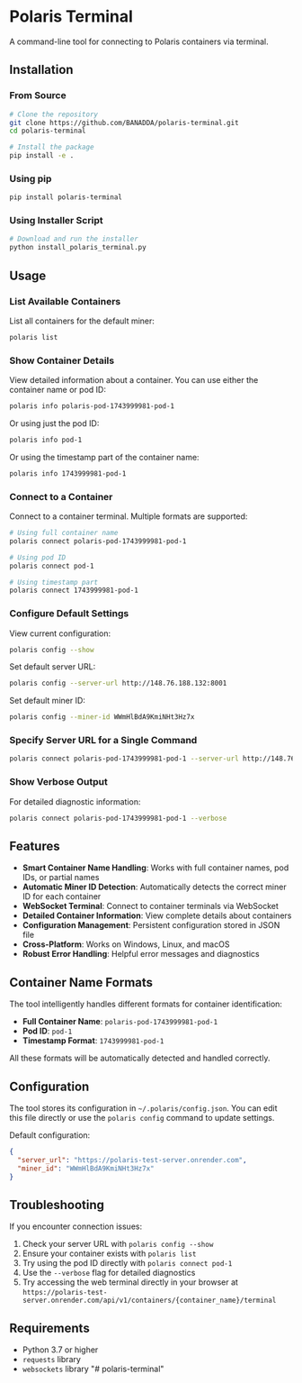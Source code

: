 # Polaris Terminal

A command-line tool for connecting to Polaris containers via terminal.

## Installation

### From Source

```bash
# Clone the repository
git clone https://github.com/BANADDA/polaris-terminal.git
cd polaris-terminal

# Install the package
pip install -e .
```

### Using pip

```bash
pip install polaris-terminal
```

### Using Installer Script

```bash
# Download and run the installer
python install_polaris_terminal.py
```

## Usage

### List Available Containers

List all containers for the default miner:
```bash
polaris list
```

### Show Container Details

View detailed information about a container. You can use either the container name or pod ID:
```bash
polaris info polaris-pod-1743999981-pod-1
```

Or using just the pod ID:
```bash
polaris info pod-1
```

Or using the timestamp part of the container name:
```bash
polaris info 1743999981-pod-1
```

### Connect to a Container

Connect to a container terminal. Multiple formats are supported:
```bash
# Using full container name
polaris connect polaris-pod-1743999981-pod-1

# Using pod ID
polaris connect pod-1

# Using timestamp part
polaris connect 1743999981-pod-1
```

### Configure Default Settings

View current configuration:
```bash
polaris config --show
```

Set default server URL:
```bash
polaris config --server-url http://148.76.188.132:8001
```

Set default miner ID:
```bash
polaris config --miner-id WWmHlBdA9KmiNHt3Hz7x
```

### Specify Server URL for a Single Command

```bash
polaris connect polaris-pod-1743999981-pod-1 --server-url http://148.76.188.132:8001
```

### Show Verbose Output

For detailed diagnostic information:
```bash
polaris connect polaris-pod-1743999981-pod-1 --verbose
```

## Features

- **Smart Container Name Handling**: Works with full container names, pod IDs, or partial names
- **Automatic Miner ID Detection**: Automatically detects the correct miner ID for each container
- **WebSocket Terminal**: Connect to container terminals via WebSocket
- **Detailed Container Information**: View complete details about containers
- **Configuration Management**: Persistent configuration stored in JSON file
- **Cross-Platform**: Works on Windows, Linux, and macOS
- **Robust Error Handling**: Helpful error messages and diagnostics

## Container Name Formats

The tool intelligently handles different formats for container identification:

- **Full Container Name**: `polaris-pod-1743999981-pod-1`
- **Pod ID**: `pod-1`
- **Timestamp Format**: `1743999981-pod-1`

All these formats will be automatically detected and handled correctly.

## Configuration

The tool stores its configuration in `~/.polaris/config.json`. You can edit this file directly or use the `polaris config` command to update settings.

Default configuration:
```json
{
  "server_url": "https://polaris-test-server.onrender.com",
  "miner_id": "WWmHlBdA9KmiNHt3Hz7x"
}
```

## Troubleshooting

If you encounter connection issues:

1. Check your server URL with `polaris config --show`
2. Ensure your container exists with `polaris list`
3. Try using the pod ID directly with `polaris connect pod-1`
4. Use the `--verbose` flag for detailed diagnostics
5. Try accessing the web terminal directly in your browser at `https://polaris-test-server.onrender.com/api/v1/containers/{container_name}/terminal`

## Requirements

- Python 3.7 or higher
- `requests` library
- `websockets` library "# polaris-terminal" 
